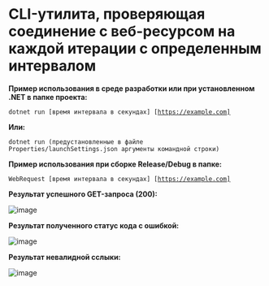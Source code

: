 # CLI-утилита, проверяющая соединение с веб-ресурсом на каждой итерации с определенным интервалом

<b>Пример использования в среде разработки или при установленном .NET в папке проекта:</b>

<code>dotnet run [время интервала в секундах] [https://example.com]</code>

<b>Или:</b>

<code>dotnet run (предустановленные в файле Properties/launchSettings.json аргументы командной строки)</code>

<b>Пример использования при сборке Release/Debug в папке:</b>

<code>WebRequest [время интервала в секундах] [https://example.com]</code>

<b>Результат успешного GET-запроса (200):</b>

![image](https://user-images.githubusercontent.com/67320747/170118374-6dbe31dd-68c0-47e9-90f1-3910c939ab0a.png)

<b>Результат полученного статус кода с ошибкой:</b>

![image](https://user-images.githubusercontent.com/67320747/170118758-7f500395-650b-460b-aac3-54ca2de6fe9f.png)

<b>Результат невалидной сслыки:</b>

![image](https://user-images.githubusercontent.com/67320747/170118917-33c807fc-ade0-43e2-bbdc-fb5c45289000.png)
